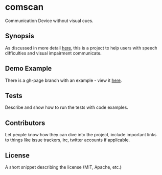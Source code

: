 # comscan
Communication Device without visual cues. 
## Synopsis

As discussed in more detail [here](http://equalitytime.co.uk/6007/2017/02/15/new-project-communication-with-only-audio/), this is a project to help users with speech difficulties and visual impairment communicate.


## Demo Example

There is a gh-page branch with an example - view it [here](https://equalitytime.github.io/comscan/). 



## Tests

Describe and show how to run the tests with code examples.

## Contributors

Let people know how they can dive into the project, include important links to things like issue trackers, irc, twitter accounts if applicable.

## License

A short snippet describing the license (MIT, Apache, etc.)

